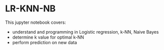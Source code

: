 # LR-KNN-NB
This jupyter notebook covers:
- understand and programming in Logistic regression, k-NN, Naive Bayes
- determine k value for optimal k-NN
- perform prediction on new data
